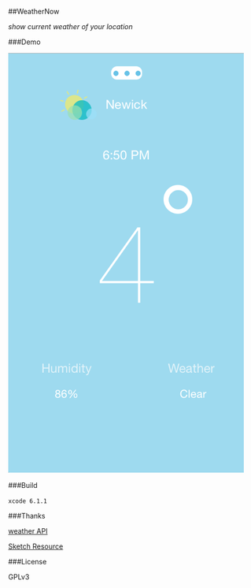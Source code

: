 ##WeatherNow

*show current weather of your location*

###Demo

![](assets/screenshots0.png)

###Build

`xcode 6.1.1`

###Thanks

[weather API](http://openweathermap.org)

[Sketch Resource](http://www.sketchappsources.com/free-source/445-flat-weather-icon-set.html)

###License 

GPLv3



